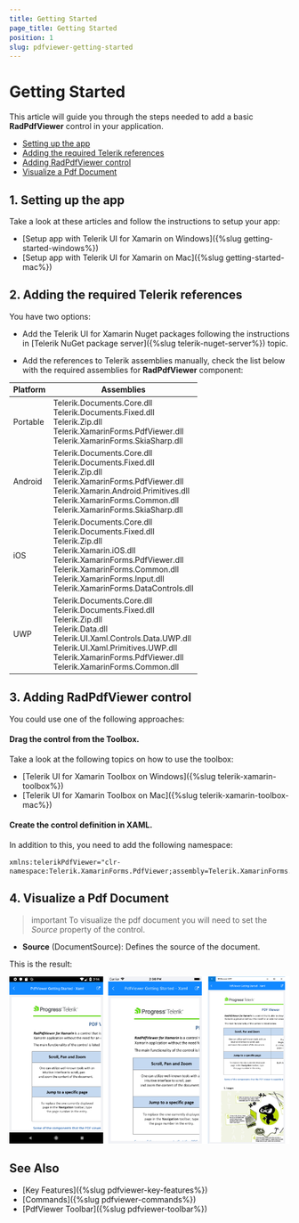 ```yaml
---
title: Getting Started
page_title: Getting Started
position: 1
slug: pdfviewer-getting-started
---
```


# Getting Started

This article will guide you through the steps needed to add a basic **RadPdfViewer** control in your application.

* [Setting up the app](#1-setting-up-the-app)
* [Adding the required Telerik references](#2-adding-the-required-telerik-references)
* [Adding RadPdfViewer control](#3-adding-radpdfviewer-control)
* [Visualize a Pdf Document](#4-visualize-a-pdf-document)

## 1. Setting up the app

Take a look at these articles and follow the instructions to setup your app:

- [Setup app with Telerik UI for Xamarin on Windows]({%slug getting-started-windows%})
- [Setup app with Telerik UI for Xamarin on Mac]({%slug getting-started-mac%})

## 2. Adding the required Telerik references

You have two options:

* Add the Telerik UI for Xamarin Nuget packages following the instructions in [Telerik NuGet package server]({%slug telerik-nuget-server%}) topic.

* Add the references to Telerik assemblies manually, check the list below with the required assemblies for **RadPdfViewer** component:

| Platform | Assemblies |
| -------- | ---------- |
| Portable | Telerik.Documents.Core.dll<br/>Telerik.Documents.Fixed.dll<br/>Telerik.Zip.dll<br/>Telerik.XamarinForms.PdfViewer.dll<br/>Telerik.XamarinForms.SkiaSharp.dll |
| Android  | Telerik.Documents.Core.dll<br/>Telerik.Documents.Fixed.dll<br/>Telerik.Zip.dll<br/>Telerik.XamarinForms.PdfViewer.dll<br/>Telerik.Xamarin.Android.Primitives.dll<br/>Telerik.XamarinForms.Common.dll<br/>Telerik.XamarinForms.SkiaSharp.dll |
| iOS      | Telerik.Documents.Core.dll<br/>Telerik.Documents.Fixed.dll<br/>Telerik.Zip.dll<br/>Telerik.Xamarin.iOS.dll<br/>Telerik.XamarinForms.PdfViewer.dll <br/>Telerik.XamarinForms.Common.dll<br/>Telerik.XamarinForms.Input.dll<br/>Telerik.XamarinForms.DataControls.dll |
| UWP      | Telerik.Documents.Core.dll<br/>Telerik.Documents.Fixed.dll<br/>Telerik.Zip.dll<br/>Telerik.Data.dll<br/> Telerik.UI.Xaml.Controls.Data.UWP.dll<br/>Telerik.UI.Xaml.Primitives.UWP.dll<br/>Telerik.XamarinForms.PdfViewer.dll<br/>Telerik.XamarinForms.Common.dll |

## 3. Adding RadPdfViewer control

You could use one of the following approaches:

#### Drag the control from the Toolbox. 

Take a look at the following topics on how to use the toolbox:

* [Telerik UI for Xamarin Toolbox on Windows]({%slug telerik-xamarin-toolbox%})
* [Telerik UI for Xamarin Toolbox on Mac]({%slug telerik-xamarin-toolbox-mac%})
	
#### Create the control definition in XAML.

<snippet id='prfviewer-getting-started-xaml' />

In addition to this, you need to add the following namespace:

```XAML
xmlns:telerikPdfViewer="clr-namespace:Telerik.XamarinForms.PdfViewer;assembly=Telerik.XamarinForms.PdfViewer"
```

## 4. Visualize a Pdf Document

>important To visualize the pdf document you will need to set the *Source* property of the control.

* **Source** (DocumentSource): Defines the source of the document.

<snippet id='pdfviewer-getting-started' />

This is the result:

![PdfViewer Getting Started Example](images/pdfviewer-getting-started.png "PdfViewer Getting Started Example")

## See Also

- [Key Features]({%slug pdfviewer-key-features%})
- [Commands]({%slug pdfviewer-commands%})
- [PdfViewer Toolbar]({%slug pdfviewer-toolbar%})

